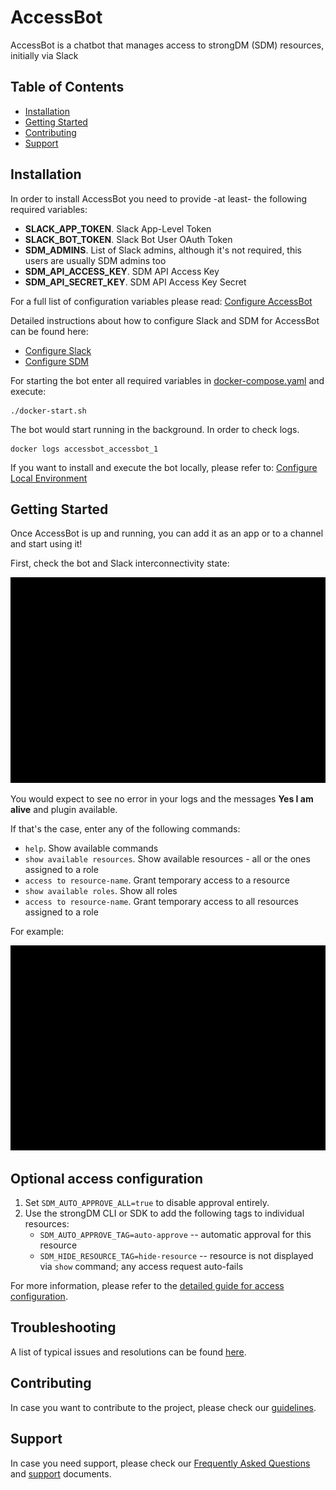 # AccessBot

AccessBot is a chatbot that manages access to strongDM (SDM) resources, initially via Slack

## Table of Contents
* [Installation](#installation)
* [Getting Started](#getting-started)
* [Contributing](#contributing)
* [Support](#support)

## Installation
In order to install AccessBot you need to provide -at least- the following required variables:
* **SLACK_APP_TOKEN**. Slack App-Level Token
* **SLACK_BOT_TOKEN**. Slack Bot User OAuth Token
* **SDM_ADMINS**. List of Slack admins, although it's not required, this users are usually SDM admins too  
* **SDM_API_ACCESS_KEY**. SDM API Access Key
* **SDM_API_SECRET_KEY**. SDM API Access Key Secret

For a full list of configuration variables please read: [Configure AccessBot](docs/CONFIGURE_ACCESSBOT.md)

Detailed instructions about how to configure Slack and SDM for AccessBot can be found here:
* [Configure Slack](docs/CONFIGURE_SLACK.md)
* [Configure SDM](docs/CONFIGURE_SDM.md)

For starting the bot enter all required variables in [docker-compose.yaml](docker-compose.yaml) and execute:
```
./docker-start.sh
```

The bot would start running in the background. In order to check logs.
```
docker logs accessbot_accessbot_1
```

If you want to install and execute the bot locally, please refer to: [Configure Local Environment](docs/CONFIGURE_LOCAL_ENV.md)

## Getting Started
Once AccessBot is up and running, you can add it as an app or to a channel and start using it!

First, check the bot and Slack interconnectivity state:

![image](docs/img/health-check.gif)

You would expect to see no error in your logs and the messages **Yes I am alive** and plugin available.

If that's the case, enter any of the following commands:
* `help`. Show available commands 
* `show available resources`. Show available resources - all or the ones assigned to a role
* `access to resource-name`. Grant temporary access to a resource
* `show available roles`. Show all roles
* `access to resource-name`. Grant temporary access to all resources assigned to a role

For example:

![image](docs/img/main-commands-tutorial.gif)

## Optional access configuration

1. Set `SDM_AUTO_APPROVE_ALL=true` to disable approval entirely.
2. Use the strongDM CLI or SDK to add the following tags to individual resources:
      - `SDM_AUTO_APPROVE_TAG=auto-approve` -- automatic approval for this resource
      - `SDM_HIDE_RESOURCE_TAG=hide-resource` -- resource is not displayed via `show` command; any access request auto-fails

For more information, please refer to the [detailed guide for access configuration](docs/ACCESS_CONFIGURATION.md).

## Troubleshooting

A list of typical issues and resolutions can be found [here](docs/TROUBLESHOOTING.md).

## Contributing
In case you want to contribute to the project, please check our [guidelines](CONTRIBUTING.md).

## Support
In case you need support, please check our [Frequently Asked Questions](FAQ.md) and [support](SUPPORT.md) documents.
